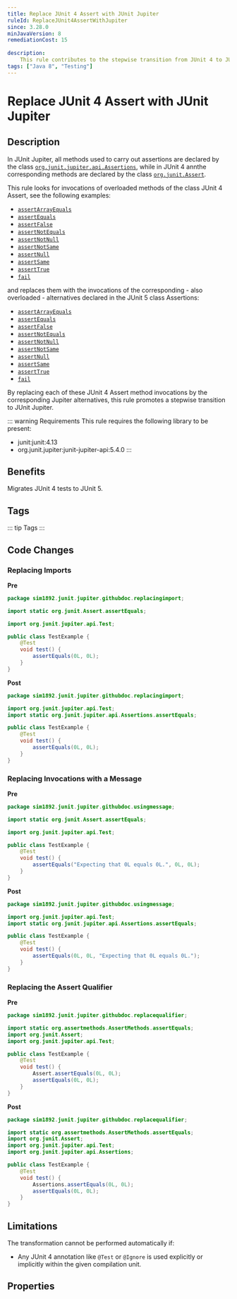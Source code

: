 ```yaml
---
title: Replace JUnit 4 Assert with JUnit Jupiter
ruleId: ReplaceJUnit4AssertWithJupiter
since: 3.28.0
minJavaVersion: 8
remediationCost: 15
    
description:
    This rule contributes to the stepwise transition from JUnit 4 to JUnit 5 by replacing invocations of Methods declared in the JUnit 4 class `org.junit.Assert` by the corresponding invocations of methods declared in the JUnit 5 class `org.junit.jupiter.api.Assertions`.
tags: ["Java 8", "Testing"]
---
```


# Replace JUnit 4 Assert with JUnit Jupiter

## Description

In JUnit Jupiter, all methods used to carry out assertions are declared by the class [`org.junit.jupiter.api.Assertions`](https://javadoc.io/doc/junit/junit/latest/org/junit/Assert.html), while in JUnit 4 annthe corresponding methods are declared by the class [`org.junit.Assert`](https://junit.org/junit5/docs/current/api/org.junit.jupiter.api/org/junit/jupiter/api/Assertions.html).

This rule looks for invocations of overloaded methods of the class JUnit 4 Assert, see the following examples:
* [`assertArrayEquals`](https://javadoc.io/doc/junit/junit/latest/org/junit/Assert.html#assertArrayEquals(java.lang.Object[],%20java.lang.Object[]))
* [`assertEquals`](https://javadoc.io/doc/junit/junit/latest/org/junit/Assert.html#assertEquals(java.lang.Object,%20java.lang.Object))
* [`assertFalse`](https://javadoc.io/doc/junit/junit/latest/org/junit/Assert.html#assertFalse(boolean))
* [`assertNotEquals`](https://javadoc.io/doc/junit/junit/latest/org/junit/Assert.html#assertNotEquals(java.lang.Object,%20java.lang.Object))
* [`assertNotNull`](https://javadoc.io/doc/junit/junit/latest/org/junit/Assert.html#assertNotNull(java.lang.Object))
* [`assertNotSame`](https://javadoc.io/doc/junit/junit/latest/org/junit/Assert.html#assertNotSame(java.lang.Object,%20java.lang.Object))
* [`assertNull`](https://javadoc.io/doc/junit/junit/latest/org/junit/Assert.html#assertNotNull(java.lang.Object))
* [`assertSame`](https://javadoc.io/doc/junit/junit/latest/org/junit/Assert.html#assertSame(java.lang.Object,%20java.lang.Object))
* [`assertTrue`](https://javadoc.io/doc/junit/junit/latest/org/junit/Assert.html#assertTrue(boolean))
* [`fail`](https://javadoc.io/doc/junit/junit/latest/org/junit/Assert.html#fail())

and replaces them with the invocations of the corresponding - also overloaded - alternatives declared in the JUnit 5 class Assertions:

* [`assertArrayEquals`](https://junit.org/junit5/docs/current/api/org.junit.jupiter.api/org/junit/jupiter/api/Assertions.html#assertArrayEquals(java.lang.Object%5B%5D,java.lang.Object%5B%5D))
* [`assertEquals`](https://junit.org/junit5/docs/current/api/org.junit.jupiter.api/org/junit/jupiter/api/Assertions.html#assertEquals(java.lang.Object,java.lang.Object))
* [`assertFalse`](https://junit.org/junit5/docs/current/api/org.junit.jupiter.api/org/junit/jupiter/api/Assertions.html#assertFalse(boolean))
* [`assertNotEquals`](https://junit.org/junit5/docs/current/api/org.junit.jupiter.api/org/junit/jupiter/api/Assertions.html#assertNotEquals(java.lang.Object,java.lang.Object))
* [`assertNotNull`](https://junit.org/junit5/docs/current/api/org.junit.jupiter.api/org/junit/jupiter/api/Assertions.html#assertNotNull(java.lang.Object))
* [`assertNotSame`](https://junit.org/junit5/docs/current/api/org.junit.jupiter.api/org/junit/jupiter/api/Assertions.html#assertNotSame(java.lang.Object,java.lang.Object))
* [`assertNull`](https://junit.org/junit5/docs/current/api/org.junit.jupiter.api/org/junit/jupiter/api/Assertions.html#assertNull(java.lang.Object))
* [`assertSame`](https://junit.org/junit5/docs/current/api/org.junit.jupiter.api/org/junit/jupiter/api/Assertions.html#assertSame(java.lang.Object,java.lang.Object))
* [`assertTrue`](https://junit.org/junit5/docs/current/api/org.junit.jupiter.api/org/junit/jupiter/api/Assertions.html#assertTrue(boolean))
* [`fail`](https://junit.org/junit5/docs/current/api/org.junit.jupiter.api/org/junit/jupiter/api/Assertions.html#fail())

By replacing each of these JUnit 4 Assert method invocations by the corresponding Jupiter alternatives, this rule promotes a stepwise transition to JUnit Jupiter.

::: warning Requirements
This rule requires the following library to be present:
* junit:junit:4.13
* org.junit.jupiter:junit-jupiter-api:5.4.0
:::

## Benefits

Migrates JUnit 4 tests to JUnit 5.

## Tags

::: tip Tags
<TagLinks />
:::

## Code Changes


### Replacing Imports

__Pre__
```java
package sim1892.junit.jupiter.githubdoc.replacingimport;

import static org.junit.Assert.assertEquals;

import org.junit.jupiter.api.Test;

public class TestExample {
	@Test
	void test() {
		assertEquals(0L, 0L);
	}
}
```

__Post__
```java
package sim1892.junit.jupiter.githubdoc.replacingimport;

import org.junit.jupiter.api.Test;
import static org.junit.jupiter.api.Assertions.assertEquals;

public class TestExample {
	@Test
	void test() {
		assertEquals(0L, 0L);
	}
}
```

### Replacing Invocations with a Message

__Pre__
```java
package sim1892.junit.jupiter.githubdoc.usingmessage;

import static org.junit.Assert.assertEquals;

import org.junit.jupiter.api.Test;

public class TestExample {
	@Test
	void test() {
		assertEquals("Expecting that 0L equals 0L.", 0L, 0L);
	}
}
```

__Post__
```java
package sim1892.junit.jupiter.githubdoc.usingmessage;

import org.junit.jupiter.api.Test;
import static org.junit.jupiter.api.Assertions.assertEquals;

public class TestExample {
	@Test
	void test() {
		assertEquals(0L, 0L, "Expecting that 0L equals 0L.");
	}
}
```

### Replacing the Assert Qualifier

__Pre__
```java
package sim1892.junit.jupiter.githubdoc.replacequalifier;

import static org.assertmethods.AssertMethods.assertEquals;
import org.junit.Assert;
import org.junit.jupiter.api.Test;

public class TestExample {
	@Test
	void test() {
		Assert.assertEquals(0L, 0L);
		assertEquals(0L, 0L);
	}
}
```

__Post__
```java
package sim1892.junit.jupiter.githubdoc.replacequalifier;

import static org.assertmethods.AssertMethods.assertEquals;
import org.junit.Assert;
import org.junit.jupiter.api.Test;
import org.junit.jupiter.api.Assertions;

public class TestExample {
	@Test
	void test() {
		Assertions.assertEquals(0L, 0L);
		assertEquals(0L, 0L);
	}
}
```

## Limitations 

The transformation cannot be performed automatically if: 
* Any JUnit 4 annotation like `@Test` or `@Ignore` is used explicitly or implicitly within the given compilation unit. 

<VersionNotice />

## Properties

<RuleProperties />
